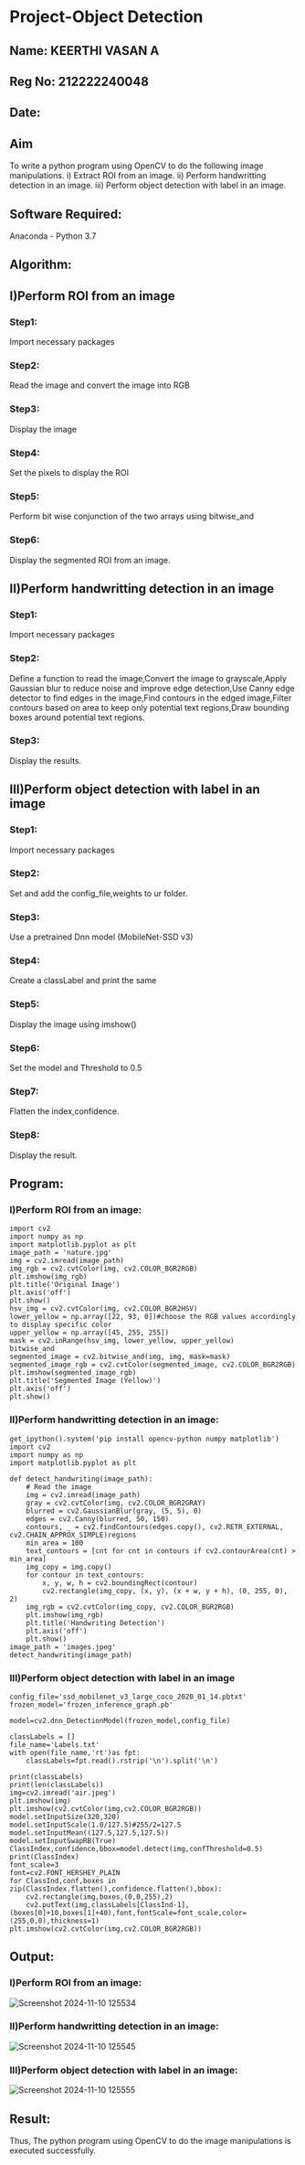 # Project-Object Detection
## Name: KEERTHI VASAN A
## Reg No: 212222240048
## Date:
## Aim
To write a python program using OpenCV to do the following image manipulations.
i) Extract ROI from  an image.
ii) Perform handwritting detection in an image.
iii) Perform object detection with label in an image.
## Software Required:
Anaconda - Python 3.7
## Algorithm:
## I)Perform ROI from an image
### Step1:
Import necessary packages 
### Step2:
Read the image and convert the image into RGB
### Step3:
Display the image
### Step4:
Set the pixels to display the ROI 
### Step5:
Perform bit wise conjunction of the two arrays  using bitwise_and 
### Step6:
Display the segmented ROI from an image.
## II)Perform handwritting detection in an image
### Step1:
Import necessary packages 
### Step2:
Define a function to read the image,Convert the image to grayscale,Apply Gaussian blur to reduce noise and improve edge detection,Use Canny edge detector to find edges in the image,Find contours in the edged image,Filter contours based on area to keep only potential text regions,Draw bounding boxes around potential text regions.
### Step3:
Display the results.
## III)Perform object detection with label in an image
### Step1:
Import necessary packages 
### Step2:
Set and add the config_file,weights to ur folder.
### Step3:
Use a pretrained Dnn model (MobileNet-SSD v3)
### Step4:
Create a classLabel and print the same
### Step5:
Display the image using imshow()
### Step6:
Set the model and Threshold to 0.5
### Step7:
Flatten the index,confidence.
### Step8:
Display the result.

## Program:

### I)Perform ROI from an image:
```
import cv2
import numpy as np
import matplotlib.pyplot as plt
image_path = 'nature.jpg'
img = cv2.imread(image_path)
img_rgb = cv2.cvtColor(img, cv2.COLOR_BGR2RGB)
plt.imshow(img_rgb)
plt.title('Original Image')
plt.axis('off')
plt.show()
hsv_img = cv2.cvtColor(img, cv2.COLOR_BGR2HSV)
lower_yellow = np.array([22, 93, 0])#choose the RGB values accordingly to display specific color
upper_yellow = np.array([45, 255, 255])
mask = cv2.inRange(hsv_img, lower_yellow, upper_yellow)
bitwise_and 
segmented_image = cv2.bitwise_and(img, img, mask=mask)
segmented_image_rgb = cv2.cvtColor(segmented_image, cv2.COLOR_BGR2RGB)
plt.imshow(segmented_image_rgb)
plt.title('Segmented Image (Yellow)')
plt.axis('off')
plt.show()
```


### II)Perform handwritting detection in an image:
```
get_ipython().system('pip install opencv-python numpy matplotlib')
import cv2
import numpy as np
import matplotlib.pyplot as plt

def detect_handwriting(image_path):
    # Read the image
    img = cv2.imread(image_path)
    gray = cv2.cvtColor(img, cv2.COLOR_BGR2GRAY)
    blurred = cv2.GaussianBlur(gray, (5, 5), 0)
    edges = cv2.Canny(blurred, 50, 150)
    contours, _ = cv2.findContours(edges.copy(), cv2.RETR_EXTERNAL, cv2.CHAIN_APPROX_SIMPLE)regions
    min_area = 100
    text_contours = [cnt for cnt in contours if cv2.contourArea(cnt) > min_area]
    img_copy = img.copy()
    for contour in text_contours:
        x, y, w, h = cv2.boundingRect(contour)
        cv2.rectangle(img_copy, (x, y), (x + w, y + h), (0, 255, 0), 2)
    img_rgb = cv2.cvtColor(img_copy, cv2.COLOR_BGR2RGB)
    plt.imshow(img_rgb)
    plt.title('Handwriting Detection')
    plt.axis('off')
    plt.show()
image_path = 'images.jpeg'
detect_handwriting(image_path)
```
### III)Perform object detection with label in an image
```
config_file='ssd_mobilenet_v3_large_coco_2020_01_14.pbtxt'
frozen_model='frozen_inference_graph.pb'

model=cv2.dnn_DetectionModel(frozen_model,config_file)

classLabels = []
file_name='Labels.txt'
with open(file_name,'rt')as fpt:
    classLabels=fpt.read().rstrip('\n').split('\n')

print(classLabels)
print(len(classLabels))
img=cv2.imread('air.jpeg')
plt.imshow(img)
plt.imshow(cv2.cvtColor(img,cv2.COLOR_BGR2RGB))
model.setInputSize(320,320)
model.setInputScale(1.0/127.5)#255/2=127.5
model.setInputMean((127.5,127.5,127.5))
model.setInputSwapRB(True)
ClassIndex,confidence,bbox=model.detect(img,confThreshold=0.5)
print(ClassIndex)
font_scale=3
font=cv2.FONT_HERSHEY_PLAIN
for ClassInd,conf,boxes in zip(ClassIndex.flatten(),confidence.flatten(),bbox):
    cv2.rectangle(img,boxes,(0,0,255),2)
    cv2.putText(img,classLabels[ClassInd-1],(boxes[0]+10,boxes[1]+40),font,fontScale=font_scale,color=(255,0,0),thickness=1)
plt.imshow(cv2.cvtColor(img,cv2.COLOR_BGR2RGB))
```


## Output:
### I)Perform ROI from an image:
![Screenshot 2024-11-10 125534](https://github.com/user-attachments/assets/edac967c-f2b9-45e6-a7be-91f2a4dd4360)


### II)Perform handwritting detection in an image:

![Screenshot 2024-11-10 125545](https://github.com/user-attachments/assets/ea9019bc-d9b2-4f86-bd1c-ca2b1b2c9851)


### III)Perform object detection with label in an image:

![Screenshot 2024-11-10 125555](https://github.com/user-attachments/assets/ed96f2c7-d3e2-4be8-bbe9-9cf70973906a)


## Result:
Thus, The python program using OpenCV to do the image manipulations is executed successfully.








